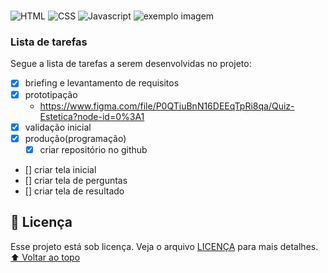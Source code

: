 # <QuisP>
![HTML](https://img.shields.io/badge/HTML5-E34F26?style=for-the-badge&logo=html5&logoColor=white)
![CSS](https://img.shields.io/badge/CSS3-1572B6?style=for-the-badge&logo=css3&logoColor=white)
![Javascript](https://img.shields.io/badge/JavaScript-323330?style=for-the-badge&logo=javascript&logoColor=F7DF1E)
<img src="https://t.ctcdn.com.br/1oUyH3_VxAFMXR6YwI_DYmUgKBE=/1024x0/smart/filters:format(webp)/i569772.jpeg" alt="exemplo imagem">
> <desenvolvimento de um aplicativo de Quis de pergunstas relacionada ao tratamento de pele>
### Lista de tarefas
Segue a lista de tarefas a serem desenvolvidas no projeto:
- [X] briefing e levantamento de requisitos
- [X] prototipação
    - <https://www.figma.com/file/P0QTiuBnN16DEEqTpRi8qa/Quiz-Estetica?node-id=0%3A1>
- [X] validação inicial
- [X] produção(programação)
    - [X] criar repositório no github
- [] criar tela inicial
- [] criar tela de perguntas
- [] criar tela de resultado

## 📝 Licença
Esse projeto está sob licença. Veja o arquivo [LICENÇA](LICENSE.md) para mais detalhes.
[⬆ Voltar ao topo](#nome-do-projeto)<br>